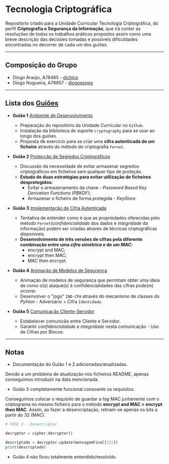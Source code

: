 # Tecnologia Criptográfica
Repositório criado para a Unidade Curricular Tecnologia Criptográfica, do perfil **Criptografia e Segurança da Informação**, que irá conter as resoluções de todos os trabalhos práticos propostos assim como uma breve descrição das decisões tomadas e possíveis dificuldades encontradas no decorrer de cada um dos guiões.

---

## **Composição do Grupo**
* Diogo Araújo, A78485 - [dichico](https://github.com/dichico)
* Diogo Nogueira, A78957 - [diogoesnog](https://github.com/diogoesnog)

---

## Lista dos [**Guiões**](https://github.com/uminho-miei-crypto/1920-TC/blob/master/doc/guioes.md)


- **Guião 1** [Ambiente de Desenvolvimento](https://github.com/uminho-miei-crypto/1920-G9/tree/master/Gui%C3%B5es/G1)   
  - Preparação do repositório da Unidade Curricular no ```Github```.
  - Instalação da biblioteca de suporte ```cryptography``` para se usar ao longo dos guiões.
  - Proposta de exercício para se criar uma **cifra autenticada de um ficheiro** através do método de criptografia ```Fernet```.
- **Guião 2** [Protecção de Segredos Criptográficos](https://github.com/uminho-miei-crypto/1920-G9/tree/master/Gui%C3%B5es/G2)
  - Discussão da necessidade de evitar armazenar segredos criptográficos em ficheiros sem qualquer tipo de proteção.
  - **Estudo de duas estratégias para evitar utilização de ficheiros desprotegidos:**
    - Evitar o armazenamento da chave - *Password Based Key Derivation Functions (PBKDF)*;
    - Armazenar o ficheiro de forma protegida - *KeyStore*.
- **Guião 3** [Implementação de Cifra Autenticada](https://github.com/uminho-miei-crypto/1920-G9/tree/master/Gui%C3%B5es/G3)
  - Tentativa de entender como é que as propriedades oferecidas pelo método ```Fernet```(*confidencialidade* dos dados e *integridade* da informação) podem ser criadas através de técnicas criptográficas disponíveis.
  - **Desenvolvimento de três versões de cifras pela diferente combinação entre uma *cifra simétrica* e de um *MAC*:**
     - encrypt and MAC;
     - encrypt then MAC;
     - MAC then encrypt.
- **Guião 4** [Animação de Modelos de Segurança](https://github.com/uminho-miei-crypto/1920-G9/tree/master/Gui%C3%B5es/G4)

    - Animação de modelos de segurança que permitam obter uma ideia de como o(s) ataque(s) à  confidencialidades das cifras pode(m) ocorrer.
    - Desenvolver o "jogo" ```IND-CPA``` através do mecanismo de classes do *Pyhton* - Adversário + Cifra ```Identidade```.
- **Guião 5** [Comunicação Cliente-Servidor]( [https://github.com/uminho-miei-crypto/1920-G9/tree/master/Gui%C3%B5es/G5](https://github.com/uminho-miei-crypto/1920-G9/tree/master/Guiões/G5) )

    - Estabelecer comunicão entre Cliente e Servidor.
    - Garantir *confidencialidade* e *integridade* nesta comunicação - Uso de Cifras por Blocos.
---

## **Notas**

- Documentação do Guião 1 e 2 adicionadas/atualizadas. 

Devido a um problema de atualização nos ficheiros README, apenas conseguimos introduzir na data mencionada.

- Guião 3 completamente funcional consoante os requisitos.

Conseguimos colocar o requisito de guardar a *tag* MAC juntamente com o criptograma no mesmo ficheiro para o método **encrypt and MAC** e **encrypt then MAC**. Assim, ao fazer a desencriptação, retiram-se apenas os bits a partir do 32 (MAC).

```python
# FASE 2 - Desencriptar

decryptor = cipher.decryptor()

descriptado = decryptor.update(mensagemFinal[32:])
print(descriptado)
```
- Guião 4 não ficou totalmente entendido/resolvido.
